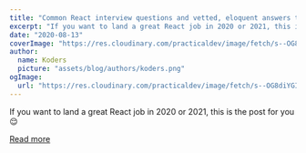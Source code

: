 ```yaml
---
title: "Common React interview questions and vetted, eloquent answers to rehearse "
excerpt: "If you want to land a great React job in 2020 or 2021, this is the post for you 😌"
date: "2020-08-13"
coverImage: "https://res.cloudinary.com/practicaldev/image/fetch/s--OG8diYGI--/c_imagga_scale,f_auto,fl_progressive,h_420,q_auto,w_1000/https://dev-to-uploads.s3.amazonaws.com/i/lopwtdzui3x4q19f1r4n.png"
author:
  name: Koders
  picture: "assets/blog/authors/koders.png"
ogImage:
  url: "https://res.cloudinary.com/practicaldev/image/fetch/s--OG8diYGI--/c_imagga_scale,f_auto,fl_progressive,h_420,q_auto,w_1000/https://dev-to-uploads.s3.amazonaws.com/i/lopwtdzui3x4q19f1r4n.png"
---
```


If you want to land a great React job in 2020 or 2021, this is the post for you 😌

[Read more](https://dev.to/scrimba/react-interview-questions-to-expect-in-2021-with-answers-dfl)
